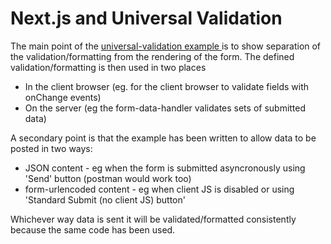 # Next.js and Universal Validation

The main point of the [universal-validation example ](https://github.com/chrisfield/react-form-composer/tree/master/examples/universal-validation) is to show separation of the validation/formatting from the rendering of the form. The defined validation/formatting is then used in two places
- In the client browser (eg. for the client browser to validate fields with onChange events)
- On the server (eg the form-data-handler validates sets of submitted data)

A secondary point is that the example has been written to allow data to be posted in two ways:
- JSON content - eg when the form is submitted asyncronously using 'Send' button (postman would work too)
- form-urlencoded content - eg when client JS is disabled or using 'Standard Submit (no client JS) button' 

Whichever way data is sent it will be validated/formatted consistently because the same code has been used.
